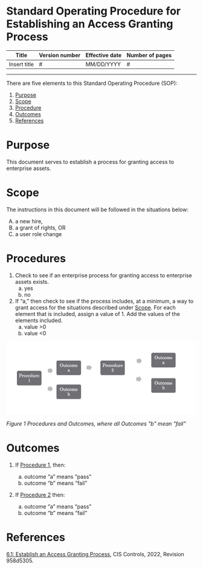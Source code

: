 # Standard Operating Procedure for Establishing an Access Granting Process

| Title        | Version number | Effective date | Number of pages |
| --- | --- | ---- | --- |
| Insert title | #              | MM/DD/YYYY     | #               |

---------
There are five elements to this Standard Operating Procedure (SOP):

1. [Purpose](https://github.com/Roxoutthere/Roxoutthere/blob/main/SOP_Sample.md#purpose)
1. [Scope](https://github.com/Roxoutthere/Roxoutthere/blob/main/SOP_Sample.md#scope)
1. [Procedure](https://github.com/Roxoutthere/Roxoutthere/blob/main/SOP_Sample.md#procedures)
1. [Outcomes](https://github.com/Roxoutthere/Roxoutthere/blob/main/SOP_Sample.md#outcomes)
1. [References](https://github.com/Roxoutthere/Roxoutthere/blob/main/SOP_Sample.md#references)

# Purpose

This document serves to establish a process for granting access to enterprise assets.

# Scope

The instructions in this document will be followed in the situations below:

<ol type="A">
  <li>a new hire,</li>
  <li>a grant of rights, OR</li>
  <li>a user role change</li>
</ol>


# Procedures

1. Check to see if an enterprise process for granting access to enterprise assets exists.
        <ol type="a">
            <li>yes</li>
            <li>no</li>
        </ol>
2. If “a,” then check to see if the process includes, at a minimum, a way to grant access for the situations described under [Scope](https://github.com/Roxoutthere/Roxoutthere/blob/main/SOP_Sample.md#scope). For each element that is included, assign a value of 1. Add the values of the elements included.
    <ol type="a">
            <li>value >0</li>
            <li>value <0</li>
        </ol>

![Figure](SOPVisualization.png)

*Figure 1 Procedures and Outcomes, where all Outcomes "b" mean "fail"*  

# Outcomes

1. If [Procedure 1](https://github.com/Roxoutthere/Roxoutthere/blob/main/SOP_Sample.md#procedures), then:
    <ol type="a">
            <li>outcome “a” means “pass”</li>
            <li>outcome “b” means “fail”</li>
        </ol>

2. If [Procedure 2](https://github.com/Roxoutthere/Roxoutthere/blob/main/SOP_Sample.md#procedures) then:
    <ol type="a">
            <li>outcome “a” means “pass”</li>
            <li>outcome “b” means “fail”</li>
        </ol>

# References

[6.1: Establish an Access Granting Process](https://controls-assessment-specification.readthedocs.io/en/stable/control-6/control-6.1.html), CIS Controls, 2022, Revision 958d5305.
